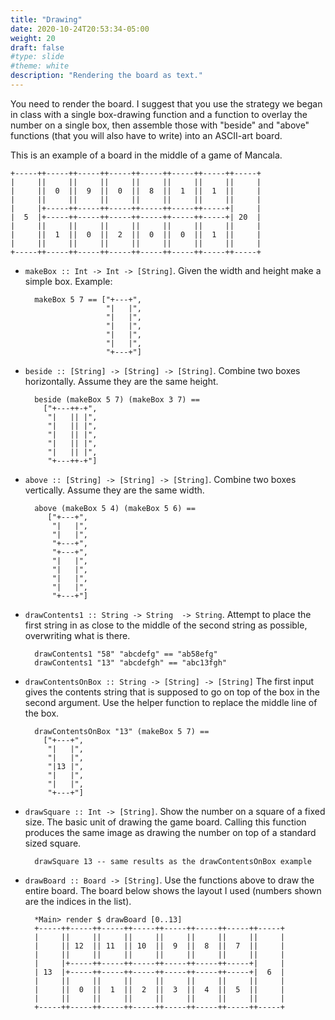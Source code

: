 ```yaml
---
title: "Drawing"
date: 2020-10-24T20:53:34-05:00
weight: 20
draft: false
#type: slide
#theme: white
description: "Rendering the board as text."
---
```


You need to render the board. I suggest that you use the strategy we
began in class with a single box-drawing function and a function to
overlay the number on a single box, then assemble those with "beside"
and "above" functions (that you will also have to write) into an
ASCII-art board. 

This is an example of a board in the middle of a game of Mancala. 

```
+-----++-----++-----++-----++-----++-----++-----++-----+
|     ||     ||     ||     ||     ||     ||     ||     |
|     ||  0  ||  9  ||  0  ||  8  ||  1  ||  1  ||     |
|     ||     ||     ||     ||     ||     ||     ||     |
|     |+-----++-----++-----++-----++-----++-----+|     |
|  5  |+-----++-----++-----++-----++-----++-----+| 20  |
|     ||     ||     ||     ||     ||     ||     ||     |
|     ||  1  ||  0  ||  2  ||  0  ||  0  ||  1  ||     |
|     ||     ||     ||     ||     ||     ||     ||     |
+-----++-----++-----++-----++-----++-----++-----++-----+
```

* `makeBox :: Int -> Int -> [String]`. Given the width and height
  make a simple box. Example:
  
        makeBox 5 7 == ["+---+",
                        "|   |",
                        "|   |",
                        "|   |",
                        "|   |",
                        "|   |",
                        "+---+"]

* `beside :: [String] -> [String] -> [String]`. Combine two boxes
  horizontally. Assume they are the same height.

        beside (makeBox 5 7) (makeBox 3 7) == 
          ["+---++-+",
           "|   || |",
           "|   || |",
           "|   || |",
           "|   || |",
           "|   || |",
           "+---++-+"]

* `above :: [String] -> [String] -> [String]`. Combine two boxes
  vertically. Assume they are the same width.

        above (makeBox 5 4) (makeBox 5 6) == 
           ["+---+",
            "|   |",
            "|   |",
            "+---+",
            "+---+",
            "|   |",
            "|   |",
            "|   |",
            "|   |",
            "+---+"]

* `drawContents1 :: String -> String  -> String`. Attempt to place the
  first string in as close to the middle of the second string as
  possible, overwriting what is there.
      
        drawContents1 "58" "abcdefg" == "ab58efg"
        drawContents1 "13" "abcdefgh" == "abc13fgh"

* `drawContentsOnBox :: String -> [String] -> [String]` The first
  input gives the contents string that is supposed to go on top of the
  box in the second argument. Use the helper function to replace the
  middle line of the box. 

        drawContentsOnBox "13" (makeBox 5 7) ==
          ["+---+",
           "|   |",
           "|   |",
           "|13 |",
           "|   |",
           "|   |",
           "+---+"]

* `drawSquare :: Int -> [String]`. Show the number on a square of a
  fixed size. The basic unit of drawing the game board. Calling this
  function produces the same image as drawing the number on top of a
  standard sized square.

        drawSquare 13 -- same results as the drawContentsOnBox example

* `drawBoard :: Board -> [String]`. Use the functions above to draw
  the entire board. The board below shows the layout I used (numbers
  shown are the indices in the list).
  
        *Main> render $ drawBoard [0..13]
        +-----++-----++-----++-----++-----++-----++-----++-----+
        |     ||     ||     ||     ||     ||     ||     ||     |
        |     || 12  || 11  || 10  ||  9  ||  8  ||  7  ||     |
        |     ||     ||     ||     ||     ||     ||     ||     |
        |     |+-----++-----++-----++-----++-----++-----+|     |
        | 13  |+-----++-----++-----++-----++-----++-----+|  6  |
        |     ||     ||     ||     ||     ||     ||     ||     |
        |     ||  0  ||  1  ||  2  ||  3  ||  4  ||  5  ||     |
        |     ||     ||     ||     ||     ||     ||     ||     |
        +-----++-----++-----++-----++-----++-----++-----++-----+
